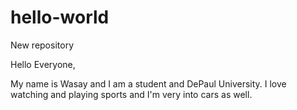 # hello-world
New repository

Hello Everyone,

My name is Wasay and I am a student and DePaul University. I love watching and playing sports and I'm very into cars as well.
